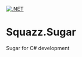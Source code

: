 [![.NET](https://github.com/Squazz/Squazz.Sugar/actions/workflows/dotnet.yml/badge.svg?branch=main)](https://github.com/Squazz/Squazz.Sugar/actions/workflows/dotnet.yml)

# Squazz.Sugar
Sugar for C# development
